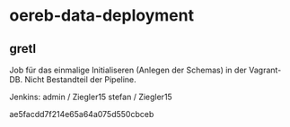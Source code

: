 # oereb-data-deployment

## gretl
Job für das einmalige Initialiseren (Anlegen der Schemas) in der Vagrant-DB. Nicht Bestandteil der Pipeline.


Jenkins:
admin / Ziegler15
stefan / Ziegler15


ae5facdd7f214e65a64a075d550cbceb